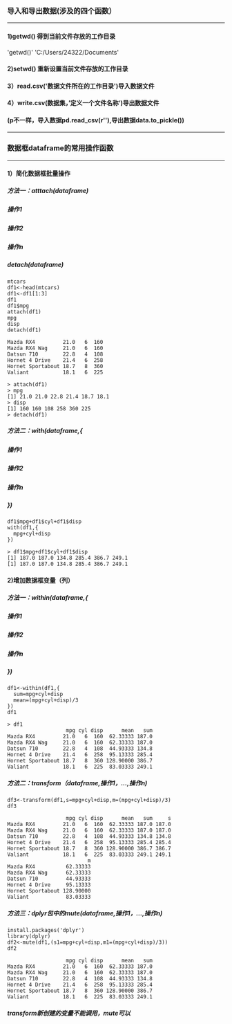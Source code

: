 ### 导入和导出数据(涉及的四个函数）
***
#### 1)getwd() 得到当前文件存放的工作目录
'getwd()'
'C:/Users/24322/Documents'
#### 2)setwd() 重新设置当前文件存放的工作目录
#### 3）read.csv('数据文件所在的工作目录')导入数据文件
#### 4）write.csv(数据集，’定义一个文件名称‘)导出数据文件
#### (p不一样，导入数据pd.read_csv(r''),导出数据data.to_pickle())
***
### 数据框dataframe的常用操作函数
***
#### 1）简化数据框批量操作
##### 方法一：atttach(dataframe)
##### 操作1
##### 操作2
##### 操作n
##### detach(dataframe)
```
mtcars
df1<-head(mtcars)
df1<-df1[1:3]
df1
df1$mpg
attach(df1)
mpg
disp
detach(df1)
```
```                      mpg cyl disp
Mazda RX4         21.0   6  160
Mazda RX4 Wag     21.0   6  160
Datsun 710        22.8   4  108
Hornet 4 Drive    21.4   6  258
Hornet Sportabout 18.7   8  360
Valiant           18.1   6  225
```
```
> attach(df1)
> mpg
[1] 21.0 21.0 22.8 21.4 18.7 18.1
> disp
[1] 160 160 108 258 360 225
> detach(df1)
```
##### 方法二：with(dataframe,{
##### 操作1
##### 操作2
##### 操作n
##### })
```
df1$mpg+df1$cyl+df1$disp
with(df1,{
  mpg+cyl+disp
})
```
```
> df1$mpg+df1$cyl+df1$disp
[1] 187.0 187.0 134.8 285.4 386.7 249.1
[1] 187.0 187.0 134.8 285.4 386.7 249.1
```
#### 2)增加数据框变量（列）
##### 方法一：within(dataframe,{
##### 操作1
##### 操作2
##### 操作n
##### })
```
df1<-within(df1,{
  sum=mpg+cyl+disp
  mean=(mpg+cyl+disp)/3
})
df1
```
```
> df1
                   mpg cyl disp      mean   sum
Mazda RX4         21.0   6  160  62.33333 187.0
Mazda RX4 Wag     21.0   6  160  62.33333 187.0
Datsun 710        22.8   4  108  44.93333 134.8
Hornet 4 Drive    21.4   6  258  95.13333 285.4
Hornet Sportabout 18.7   8  360 128.90000 386.7
Valiant           18.1   6  225  83.03333 249.1
```
##### 方法二：transform（dataframe,操作1，...,操作n)
```
df3<-transform(df1,s=mpg+cyl+disp,m=(mpg+cyl+disp)/3)
df3
```
```
                   mpg cyl disp      mean   sum     s
Mazda RX4         21.0   6  160  62.33333 187.0 187.0
Mazda RX4 Wag     21.0   6  160  62.33333 187.0 187.0
Datsun 710        22.8   4  108  44.93333 134.8 134.8
Hornet 4 Drive    21.4   6  258  95.13333 285.4 285.4
Hornet Sportabout 18.7   8  360 128.90000 386.7 386.7
Valiant           18.1   6  225  83.03333 249.1 249.1
                          m
Mazda RX4          62.33333
Mazda RX4 Wag      62.33333
Datsun 710         44.93333
Hornet 4 Drive     95.13333
Hornet Sportabout 128.90000
Valiant            83.03333
```
##### 方法三：dplyr包中的mute(dataframe,操作1，...,操作n)
```
install.packages('dplyr')
library(dplyr)
df2<-mute(df1,(s1=mpg+cyl+disp,m1=(mpg+cyl+disp)/3))
df2
```
```
                   mpg cyl disp      mean   sum
Mazda RX4         21.0   6  160  62.33333 187.0
Mazda RX4 Wag     21.0   6  160  62.33333 187.0
Datsun 710        22.8   4  108  44.93333 134.8
Hornet 4 Drive    21.4   6  258  95.13333 285.4
Hornet Sportabout 18.7   8  360 128.90000 386.7
Valiant           18.1   6  225  83.03333 249.1
```
##### transform新创建的变量不能调用，mute可以